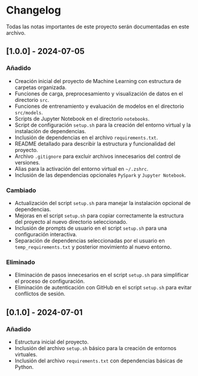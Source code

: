 # Changelog

Todas las notas importantes de este proyecto serán documentadas en este archivo.

## [1.0.0] - 2024-07-05

### Añadido

- Creación inicial del proyecto de Machine Learning con estructura de carpetas organizada.
- Funciones de carga, preprocesamiento y visualización de datos en el directorio `src`.
- Funciones de entrenamiento y evaluación de modelos en el directorio `src/models`.
- Scripts de Jupyter Notebook en el directorio `notebooks`.
- Script de configuración `setup.sh` para la creación del entorno virtual y la instalación de dependencias.
- Inclusión de dependencias en el archivo `requirements.txt`.
- README detallado para describir la estructura y funcionalidad del proyecto.
- Archivo `.gitignore` para excluir archivos innecesarios del control de versiones.
- Alias para la activación del entorno virtual en `~/.zshrc`.
- Inclusión de las dependencias opcionales `PySpark` y `Jupyter Notebook`.

### Cambiado

- Actualización del script `setup.sh` para manejar la instalación opcional de dependencias.
- Mejoras en el script `setup.sh` para copiar correctamente la estructura del proyecto al nuevo directorio seleccionado.
- Inclusión de prompts de usuario en el script `setup.sh` para una configuración interactiva.
- Separación de dependencias seleccionadas por el usuario en `temp_requirements.txt` y posterior movimiento al nuevo entorno.

### Eliminado

- Eliminación de pasos innecesarios en el script `setup.sh` para simplificar el proceso de configuración.
- Eliminación de autenticación con GitHub en el script `setup.sh` para evitar conflictos de sesión.

## [0.1.0] - 2024-07-01

### Añadido

- Estructura inicial del proyecto.
- Inclusión del archivo `setup.sh` básico para la creación de entornos virtuales.
- Inclusión del archivo `requirements.txt` con dependencias básicas de Python.